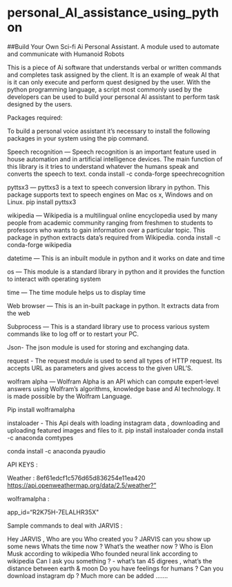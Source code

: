 # personal_AI_assistance_using_python

##Build Your Own Sci-fi Ai Personal Assistant. A module used to automate and communicate with Humanoid Robots

This is a piece of Ai software that understands verbal or written commands and completes task assigned by the client. It is an example of weak AI that is it can only execute and perform quest designed by the user. With the python programming language, a script most commonly used by the developers can be used to build your personal AI assistant to perform task designed by the users.

Packages required:

To build a personal voice assistant it’s necessary to install the following packages in your system using the pip command.

Speech recognition — Speech recognition is an important feature used in house automation and in artificial intelligence devices. The main function of this library is it tries to understand whatever the humans speak and converts the speech to text.
conda install -c conda-forge speechrecognition

pyttsx3 — pyttxs3 is a text to speech conversion library in python. This package supports text to speech engines on Mac os x, Windows and on Linux.
pip install pyttsx3

wikipedia — Wikipedia is a multilingual online encyclopedia used by many people from academic community ranging from freshmen to students to professors who wants to gain information over a particular topic. This package in python extracts data’s required from Wikipedia.
conda install -c conda-forge wikipedia

datetime — This is an inbuilt module in python and it works on date and time

os — This module is a standard library in python and it provides the function to interact with operating system

time — The time module helps us to display time

Web browser — This is an in-built package in python. It extracts data from the web

Subprocess — This is a standard library use to process various system commands like to log off or to restart your PC.

Json- The json module is used for storing and exchanging data.

request - The request module is used to send all types of HTTP request. Its accepts URL as parameters and gives access to the given URL’S.

wolfram alpha — Wolfram Alpha is an API which can compute expert-level answers using Wolfram’s algorithms, knowledge base and AI technology. It is made possible by the Wolfram Language.

Pip install wolframalpha

instaloader - This Api deals with loading instagram data , downloading and uploading featured images and files to it.
pip install instaloader conda install -c anaconda comtypes

conda install -c anaconda pyaudio

API KEYS :

Weather : 8ef61edcf1c576d65d836254e11ea420 https://api.openweathermap.org/data/2.5/weather?”

wolframalpha :

app_id=“R2K75H-7ELALHR35X"

Sample commands to deal with JARVIS :

Hey JARVIS , Who are you Who created you ? 
JARVIS can you show up some news Whats the time now ? 
What’s the weather now ?
Who is Elon Musk according to wikipedia 
Who founded neural link according to wikipedia Can I ask you something ? - 
what’s tan 45 digrees , 
what’s the distance between earth & moon Do you have feelings for humans ? 
Can you download instagram dp ?
Much more can be added …….
